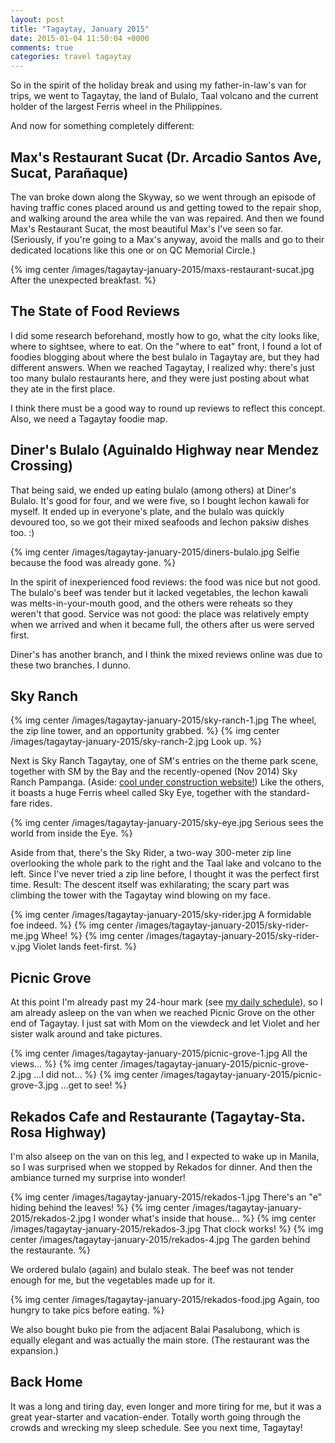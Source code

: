 ```yaml
---
layout: post
title: "Tagaytay, January 2015"
date: 2015-01-04 11:50:04 +0000
comments: true
categories: travel tagaytay
---
```

So in the spirit of the holiday break and using my father-in-law's van for trips, we went to Tagaytay, the land of Bulalo, Taal volcano and the current holder of the largest Ferris wheel in the Philippines.

<!-- more -->

And now for something completely different:

## Max's Restaurant Sucat (Dr. Arcadio Santos Ave, Sucat, Parañaque)

The van broke down along the Skyway, so we went through an episode of having traffic cones placed around us and getting towed to the repair shop, and walking around the area while the van was repaired. And then we found Max's Restaurant Sucat, the most beautiful Max's I've seen so far. (Seriously, if you're going to a Max's anyway, avoid the malls and go to their dedicated locations like this one or on QC Memorial Circle.)

{% img center /images/tagaytay-january-2015/maxs-restaurant-sucat.jpg After the unexpected breakfast. %}

## The State of Food Reviews

I did some research beforehand, mostly how to go, what the city looks like, where to sightsee, where to eat. On the "where to eat" front, I found a lot of foodies blogging about where the best bulalo in Tagaytay are, but they had different answers. When we reached Tagaytay, I realized why: there's just too many bulalo restaurants here, and they were just posting about what they ate in the first place.

I think there must be a good way to round up reviews to reflect this concept. Also, we need a Tagaytay foodie map.

## Diner's Bulalo (Aguinaldo Highway near Mendez Crossing)

That being said, we ended up eating bulalo (among others) at Diner's Bulalo. It's good for four, and we were five, so I bought lechon kawali for myself. It ended up in everyone's plate, and the bulalo was quickly devoured too, so we got their mixed seafoods and lechon paksiw dishes too. :)

{% img center /images/tagaytay-january-2015/diners-bulalo.jpg Selfie because the food was already gone. %}

In the spirit of inexperienced food reviews: the food was nice but not good. The bulalo's beef was tender but it lacked vegetables, the lechon kawali was melts-in-your-mouth good, and the others were reheats so they weren't that good. Service was not good: the place was relatively empty when we arrived and when it became full, the others after us were served first.

Diner's has another branch, and I think the mixed reviews online was due to these two branches. I dunno.

## Sky Ranch

{% img center /images/tagaytay-january-2015/sky-ranch-1.jpg The wheel, the zip line tower, and an opportunity grabbed. %}
{% img center /images/tagaytay-january-2015/sky-ranch-2.jpg Look up. %}

Next is Sky Ranch Tagaytay, one of SM's entries on the theme park scene, together with SM by the Bay and the recently-opened (Nov 2014) Sky Ranch Pampanga. (Aside: [cool under construction website!](http://www.smstoryland.com/)) Like the others, it boasts a huge Ferris wheel called Sky Eye, together with the standard-fare rides.

{% img center /images/tagaytay-january-2015/sky-eye.jpg Serious sees the world from inside the Eye. %}

Aside from that, there's the Sky Rider, a two-way 300-meter zip line overlooking the whole park to the right and the Taal lake and volcano to the left. Since I've never tried a zip line before, I thought it was the perfect first time. Result: The descent itself was exhilarating; the scary part was climbing the tower with the Tagaytay wind blowing on my face.

{% img center /images/tagaytay-january-2015/sky-rider.jpg A formidable foe indeed. %}
{% img center /images/tagaytay-january-2015/sky-rider-me.jpg Whee! %}
{% img center /images/tagaytay-january-2015/sky-rider-v.jpg Violet lands feet-first. %}

## Picnic Grove

At this point I'm already past my 24-hour mark (see [my daily schedule](http://kevin.marcelo.ph/daily/)), so I am already asleep on the van when we reached Picnic Grove on the other end of Tagaytay. I just sat with Mom on the viewdeck and let Violet and her sister walk around and take pictures.

{% img center /images/tagaytay-january-2015/picnic-grove-1.jpg All the views... %}
{% img center /images/tagaytay-january-2015/picnic-grove-2.jpg ...I did not... %}
{% img center /images/tagaytay-january-2015/picnic-grove-3.jpg ...get to see! %}

## Rekados Cafe and Restaurante (Tagaytay-Sta. Rosa Highway)

I'm also alseep on the van on this leg, and I expected to wake up in Manila, so I was surprised when we stopped by Rekados for dinner. And then the ambiance turned my surprise into wonder!

{% img center /images/tagaytay-january-2015/rekados-1.jpg There's an "e" hiding behind the leaves! %}
{% img center /images/tagaytay-january-2015/rekados-2.jpg I wonder what's inside that house...  %}
{% img center /images/tagaytay-january-2015/rekados-3.jpg That clock works! %}
{% img center /images/tagaytay-january-2015/rekados-4.jpg The garden behind the restaurante. %}

We ordered bulalo (again) and bulalo steak. The beef was not tender enough for me, but the vegetables made up for it.

{% img center /images/tagaytay-january-2015/rekados-food.jpg Again, too hungry to take pics before eating. %}

We also bought buko pie from the adjacent Balai Pasalubong, which is equally elegant and was actually the main store. (The restaurant was the expansion.)

## Back Home
It was a long and tiring day, even longer and more tiring for me, but it was a great year-starter and vacation-ender. Totally worth going through the crowds and wrecking my sleep schedule. See you next time, Tagaytay!
